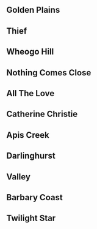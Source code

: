 ## Golden Plains

## Thief

## Wheogo Hill

## Nothing Comes Close

## All The Love

## Catherine Christie

## Apis Creek

## Darlinghurst

## Valley

## Barbary Coast

## Twilight Star
